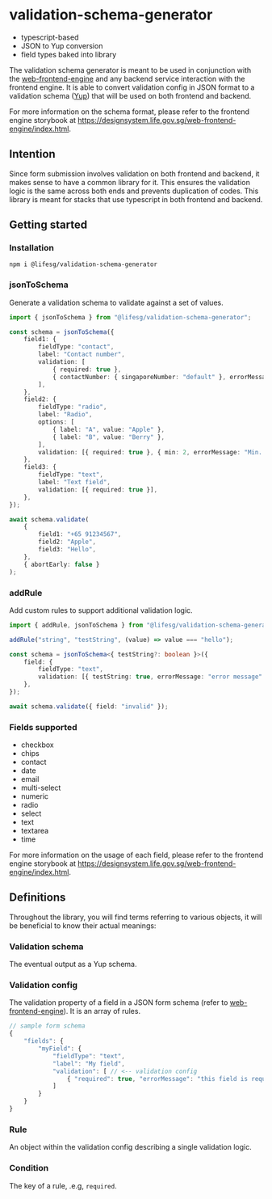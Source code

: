 # validation-schema-generator

-   typescript-based
-   JSON to Yup conversion
-   field types baked into library

The validation schema generator is meant to be used in conjunction with the [web-frontend-engine](https://github.com/LifeSG/web-frontend-engine/) and any backend service interaction with the frontend engine. It is able to convert validation config in JSON format to a validation schema ([Yup](https://github.com/jquense/yup)) that will be used on both frontend and backend.

For more information on the schema format, please refer to the frontend engine storybook at https://designsystem.life.gov.sg/web-frontend-engine/index.html.

## Intention

Since form submission involves validation on both frontend and backend, it makes sense to have a common library for it. This ensures the validation logic is the same across both ends and prevents duplication of codes. This library is meant for stacks that use typescript in both frontend and backend.

## Getting started

### Installation

`npm i @lifesg/validation-schema-generator`

### jsonToSchema

Generate a validation schema to validate against a set of values.

```ts
import { jsonToSchema } from "@lifesg/validation-schema-generator";

const schema = jsonToSchema({
	field1: {
		fieldType: "contact",
		label: "Contact number",
		validation: [
			{ required: true },
			{ contactNumber: { singaporeNumber: "default" }, errorMessage: "Invalid contact number" },
		],
	},
	field2: {
		fieldType: "radio",
		label: "Radio",
		options: [
			{ label: "A", value: "Apple" },
			{ label: "B", value: "Berry" },
		],
		validation: [{ required: true }, { min: 2, errorMessage: "Min. 2 items" }],
	},
	field3: {
		fieldType: "text",
		label: "Text field",
		validation: [{ required: true }],
	},
});

await schema.validate(
	{
		field1: "+65 91234567",
		field2: "Apple",
		field3: "Hello",
	},
	{ abortEarly: false }
);
```

### addRule

Add custom rules to support additional validation logic.

```ts
import { addRule, jsonToSchema } from "@lifesg/validation-schema-generator";

addRule("string", "testString", (value) => value === "hello");

const schema = jsonToSchema<{ testString?: boolean }>({
	field: {
		fieldType: "text",
		validation: [{ testString: true, errorMessage: "error message" }],
	},
});

await schema.validate({ field: "invalid" });
```

### Fields supported

-   checkbox
-   chips
-   contact
-   date
-   email
-   multi-select
-   numeric
-   radio
-   select
-   text
-   textarea
-   time

For more information on the usage of each field, please refer to the frontend engine storybook at https://designsystem.life.gov.sg/web-frontend-engine/index.html.

## Definitions

Throughout the library, you will find terms referring to various objects, it will be beneficial to know their actual meanings:

### Validation schema

The eventual output as a Yup schema.

### Validation config

The validation property of a field in a JSON form schema (refer to [web-frontend-engine](https://github.com/LifeSG/web-frontend-engine/)). It is an array of rules.

```ts
// sample form schema
{
	"fields": {
		"myField": {
			"fieldType": "text",
			"label": "My field",
			"validation": [ // <-- validation config
				{ "required": true, "errorMessage": "this field is required" } // <-- rule
			]
		}
	}
}
```

### Rule

An object within the validation config describing a single validation logic.

### Condition

The key of a rule, .e.g, `required`.
